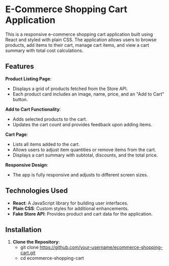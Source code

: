 # E-Commerce Shopping Cart Application

This is a responsive e-commerce shopping cart application built using React and styled with plain CSS. The application allows users to browse products, add items to their cart, manage cart items, and view a cart summary with total cost calculations.

## Features

**Product Listing Page**:

- Displays a grid of products fetched from the Store API.
- Each product card includes an image, name, price, and an "Add to Cart" button.

**Add to Cart Functionality**:

- Adds selected products to the cart.
- Updates the cart count and provides feedback upon adding items.

**Cart Page**:

- Lists all items added to the cart.
- Allows users to adjust item quantities or remove items from the cart.
- Displays a cart summary with subtotal, discounts, and the total price.

**Responsive Design**:

- The app is fully responsive and adjusts to different screen sizes.

## Technologies Used

- **React**: A JavaScript library for building user interfaces.
- **Plain CSS**: Custom styles for additional enhancements.
- **Fake Store API**: Provides product and cart data for the application.

## Installation

1. **Clone the Repository**:
   - git clone https://github.com/your-username/ecommerce-shopping-cart.git
   - cd ecommerce-shopping-cart
